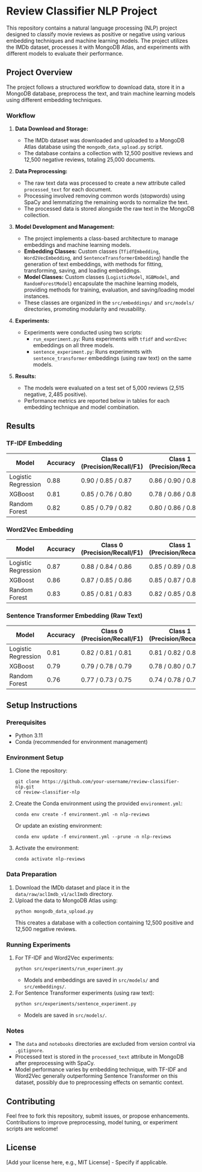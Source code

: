 # Review Classifier NLP Project

This repository contains a natural language processing (NLP) project designed to classify movie reviews as positive or negative using various embedding techniques and machine learning models. The project utilizes the IMDb dataset, processes it with MongoDB Atlas, and experiments with different models to evaluate their performance.

## Project Overview

The project follows a structured workflow to download data, store it in a MongoDB database, preprocess the text, and train machine learning models using different embedding techniques.

### Workflow
1. **Data Download and Storage:**
   - The IMDb dataset was downloaded and uploaded to a MongoDB Atlas database using the `mongodb_data_upload.py` script.
   - The database contains a collection with 12,500 positive reviews and 12,500 negative reviews, totaling 25,000 documents.

2. **Data Preprocessing:**
   - The raw text data was processed to create a new attribute called `processed_text` for each document.
   - Processing involved removing common words (stopwords) using SpaCy and lemmatizing the remaining words to normalize the text.
   - The processed data is stored alongside the raw text in the MongoDB collection.

3. **Model Development and Management:**
   - The project implements a class-based architecture to manage embeddings and machine learning models.
   - **Embedding Classes:** Custom classes (`TfidfEmbedding`, `Word2VecEmbedding`, and `SentenceTransformerEmbedding`) handle the generation of text embeddings, with methods for fitting, transforming, saving, and loading embeddings.
   - **Model Classes:** Custom classes (`LogisticModel`, `XGBModel`, and `RandomForestModel`) encapsulate the machine learning models, providing methods for training, evaluation, and saving/loading model instances.
   - These classes are organized in the `src/embeddings/` and `src/models/` directories, promoting modularity and reusability.

4. **Experiments:**
   - Experiments were conducted using two scripts:
     - `run_experiment.py`: Runs experiments with `tfidf` and `word2vec` embeddings on all three models.
     - `sentence_experiment.py`: Runs experiments with `sentence_transformer` embeddings (using raw text) on the same models.

5. **Results:**
   - The models were evaluated on a test set of 5,000 reviews (2,515 negative, 2,485 positive).
   - Performance metrics are reported below in tables for each embedding technique and model combination.

## Results

### TF-IDF Embedding
| Model            | Accuracy | Class 0 (Precision/Recall/F1) | Class 1 (Precision/Recall/F1) |
|-------------------|----------|------------------------------|------------------------------|
| Logistic Regression | 0.88     | 0.90 / 0.85 / 0.87          | 0.86 / 0.90 / 0.88          |
| XGBoost           | 0.81     | 0.85 / 0.76 / 0.80          | 0.78 / 0.86 / 0.82          |
| Random Forest     | 0.82     | 0.85 / 0.79 / 0.82          | 0.80 / 0.86 / 0.83          |

### Word2Vec Embedding
| Model            | Accuracy | Class 0 (Precision/Recall/F1) | Class 1 (Precision/Recall/F1) |
|-------------------|----------|------------------------------|------------------------------|
| Logistic Regression | 0.87     | 0.88 / 0.84 / 0.86          | 0.85 / 0.89 / 0.87          |
| XGBoost           | 0.86     | 0.87 / 0.85 / 0.86          | 0.85 / 0.87 / 0.86          |
| Random Forest     | 0.83     | 0.85 / 0.81 / 0.83          | 0.82 / 0.85 / 0.83          |

### Sentence Transformer Embedding (Raw Text)
| Model            | Accuracy | Class 0 (Precision/Recall/F1) | Class 1 (Precision/Recall/F1) |
|-------------------|----------|------------------------------|------------------------------|
| Logistic Regression | 0.81     | 0.82 / 0.81 / 0.81          | 0.81 / 0.82 / 0.81          |
| XGBoost           | 0.79     | 0.79 / 0.78 / 0.79          | 0.78 / 0.80 / 0.79          |
| Random Forest     | 0.76     | 0.77 / 0.73 / 0.75          | 0.74 / 0.78 / 0.76          |

## Setup Instructions

### Prerequisites
- Python 3.11
- Conda (recommended for environment management)

### Environment Setup
1. Clone the repository:
   ```
   git clone https://github.com/your-username/review-classifier-nlp.git
   cd review-classifier-nlp
   ```
2. Create the Conda environment using the provided `environment.yml`:
   ```
   conda env create -f environment.yml -n nlp-reviews
   ```
   Or update an existing environment:
   ```
   conda env update -f environment.yml --prune -n nlp-reviews
   ```
3. Activate the environment:
   ```
   conda activate nlp-reviews
   ```

### Data Preparation
1. Download the IMDb dataset and place it in the `data/raw/aclImdb_v1/aclImdb` directory.
2. Upload the data to MongoDB Atlas using:
   ```
   python mongodb_data_upload.py
   ```
   This creates a database with a collection containing 12,500 positive and 12,500 negative reviews.

### Running Experiments
1. For TF-IDF and Word2Vec experiments:
   ```
   python src/experiments/run_experiment.py
   ```
   - Models and embeddings are saved in `src/models/` and `src/embeddings/`.
2. For Sentence Transformer experiments (using raw text):
   ```
   python src/experiments/sentence_experiment.py
   ```
   - Models are saved in `src/models/`.

### Notes
- The `data` and `notebooks` directories are excluded from version control via `.gitignore`.
- Processed text is stored in the `processed_text` attribute in MongoDB after preprocessing with SpaCy.
- Model performance varies by embedding technique, with TF-IDF and Word2Vec generally outperforming Sentence Transformer on this dataset, possibly due to preprocessing effects on semantic context.

## Contributing
Feel free to fork this repository, submit issues, or propose enhancements. Contributions to improve preprocessing, model tuning, or experiment scripts are welcome!

## License
[Add your license here, e.g., MIT License] - Specify if applicable.